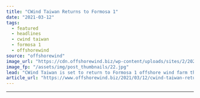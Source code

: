 ```yaml
---
title: "CWind Taiwan Returns to Formosa 1"
date: "2021-03-12"
tags: 
  - featured
  - headlines
  - cwind taiwan
  - formosa 1
  - offshorewind
source: "offshorewind"
image_url: "https://cdn.offshorewind.biz/wp-content/uploads/sites/2/2021/03/12123003/CWind-Taiwan-Formosa-1.jpg"
image_fp: "/assets/img/post_thumbnails/22.jpg"
lead: "CWind Taiwan is set to return to Formosa 1 offshore wind farm this spring"
article_url: "https://www.offshorewind.biz/2021/03/12/cwind-taiwan-returns-to-formosa-1/"
---
```


---
